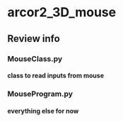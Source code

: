 # arcor2_3D_mouse

## Review info

### MouseClass.py 
#### class to read inputs from mouse

### MouseProgram.py
#### everything else for now

